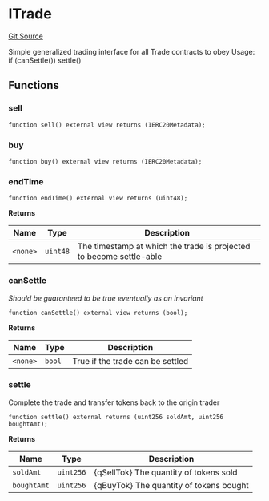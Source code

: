 # ITrade
[Git Source](https://github.com/larrythecucumber321/protocol/blob/3222eb21fbb20ddd3d3fa2233072dfa96ea3e340/contracts/interfaces/ITrade.sol)

Simple generalized trading interface for all Trade contracts to obey
Usage: if (canSettle()) settle()


## Functions
### sell


```solidity
function sell() external view returns (IERC20Metadata);
```

### buy


```solidity
function buy() external view returns (IERC20Metadata);
```

### endTime


```solidity
function endTime() external view returns (uint48);
```
**Returns**

|Name|Type|Description|
|----|----|-----------|
|`<none>`|`uint48`|The timestamp at which the trade is projected to become settle-able|


### canSettle

*Should be guaranteed to be true eventually as an invariant*


```solidity
function canSettle() external view returns (bool);
```
**Returns**

|Name|Type|Description|
|----|----|-----------|
|`<none>`|`bool`|True if the trade can be settled|


### settle

Complete the trade and transfer tokens back to the origin trader


```solidity
function settle() external returns (uint256 soldAmt, uint256 boughtAmt);
```
**Returns**

|Name|Type|Description|
|----|----|-----------|
|`soldAmt`|`uint256`|{qSellTok} The quantity of tokens sold|
|`boughtAmt`|`uint256`|{qBuyTok} The quantity of tokens bought|


